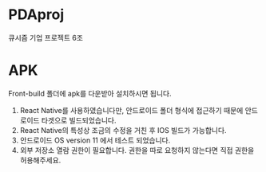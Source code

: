 # PDAproj
큐시즘 기업 프로젝트 6조

# APK
Front-build 폴더에 apk를 다운받아 설치하시면 됩니다.
1. React Native를 사용하였습니다만, 안드로이드 폴더 형식에 접근하기 때문에 안드로이드 타겟으로 빌드되었습니다.
2. React Native의 특성상 조금의 수정을 거친 후 IOS 빌드가 가능합니다.
3. 안드로이드 OS version 11 에서 테스트 되었습니다.
4. 외부 저장소 열람 권한이 필요합니다. 권한을 따로 요청하지 않는다면 직접 권한을 허용해주세요.
